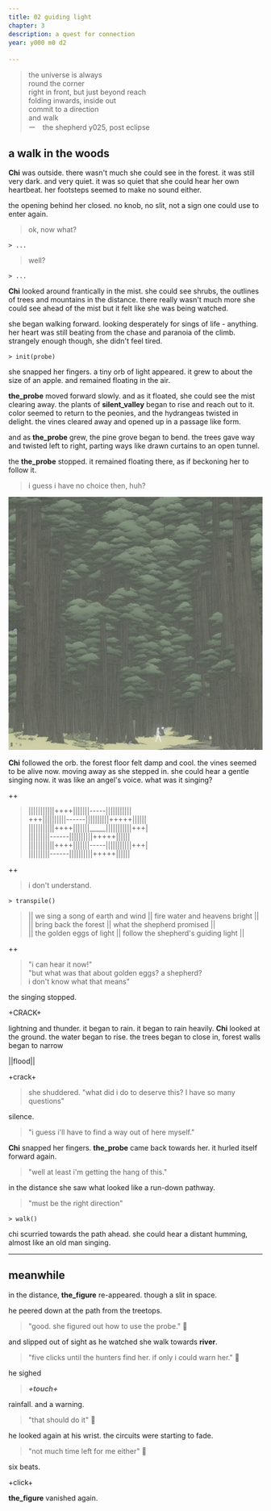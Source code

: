 ```yaml
---
title: 02 guiding light  
chapter: 3  
description: a quest for connection 
year: y000 m0 d2  

---
```


>the universe is always  \
>round the corner \
>right in front, but just beyond reach \
>folding inwards, inside out \
>commit to a direction \
>and walk \
> ー　the shepherd y025, post eclipse

## a walk in the woods

**Chi** was outside. there wasn't much she could see in the forest. it was still very dark. and very quiet. it was so quiet that she could hear her own heartbeat. her footsteps seemed to make no sound either. 

the opening behind her closed. no knob, no slit, not a sign one could use to enter again.

> ok, now what?

```
> ...
```

> well?

```
> ...
```

**Chi** looked around frantically in the mist. she could see shrubs, the outlines of trees and mountains in the distance. there really wasn't much more she could see ahead of the mist but it felt like she was being watched.

she began walking forward. looking desperately for sings of life - anything. her heart was still beating from the chase and paranoia of the climb. strangely enough though, she didn't feel tired.

```
> init(probe)
```

she snapped her fingers. a tiny orb of light appeared. it grew to about the size of an apple. and remained floating in the air.

**the_probe** moved forward slowly. and as it floated, she could see the mist clearing away. the plants of **silent_valley** began to rise and reach out to it. color seemed to return to the peonies, and the hydrangeas twisted in delight. the vines cleared away and opened up in a passage like form.

and as **the_probe** grew, the pine grove began to bend. the trees gave way and twisted left to right, parting ways like drawn curtains to an open tunnel.

the **the_probe** stopped. it remained floating there, as if beckoning her to follow it. 

> i guess i have no choice then, huh?

![forest](./forest.png)

**Chi** followed the orb. the forest floor felt damp and cool. the vines seemed to be alive now. moving away as she stepped in. she could hear a gentle singing now. it was like an angel's voice. what was it singing?

++

> |||||||||||++++|||||||-----||||||||||| \
> +++||||||||||------||||||||||+++++||||||\
> |||||||||||++++|||||||_____|||||||||||+++|\
> |||||||||------||||||||||+++++||||||\
> |||||||||||++++|||||||-----|||||||||||+++|\
> |||||||||------||||||||||+++++||||||

++

> i don't understand.



```
> transpile()
```

>|| we sing a song of earth and wind
>|| fire water and heavens bright ||\
>|| bring back the forest
>|| what the shepherd promised ||\
>|| the golden eggs of light || follow the shepherd's guiding light ||

++

> "i can hear it now!" \
> "but what was that about golden eggs? a shepherd? \
> i don't know what that means"

the singing stopped.

+CRACK+


lightning and thunder. it began to rain. it began to rain heavily. **Chi** looked at the ground. the water began to rise. the trees began to close in, forest walls began to narrow

||flood||

+crack+

> she shuddered. "what did i do to deserve this? I have so many questions"

silence.

> "i guess i'll have to find a way out of here myself."

**Chi** snapped her fingers. **the_probe** came back towards her. it hurled itself forward again.

> "well at least i'm getting the hang of this."

in the distance she saw what looked like a run-down pathway.

> "must be the right direction"

```
> walk()
```

chi scurried towards the path ahead. she could hear a distant humming, almost like an old man singing.

<hr/>

## meanwhile

in the distance, **the_figure** re-appeared. though a slit in space.

he peered down at the path from the treetops. 

> "good. she figured out how to use the probe." 🦌

and slipped out of sight as he watched she walk towards **river**. 

> "five clicks until the hunters find her. if only i could warn her." 🦌

he sighed

> ***+touch+***

rainfall. and a warning.

> "that should do it" 🦌

he looked again at his wrist. the circuits were starting to fade. 

> "not much time left for me either" 🦌

six beats.

+click+

**the_figure** vanished again. 
